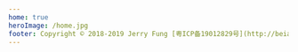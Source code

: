 ```yaml
---
home: true
heroImage: /home.jpg
footer: Copyright © 2018-2019 Jerry Fung [粤ICP备19012829号](http://beian.miit.gov.cn/)
---
```

